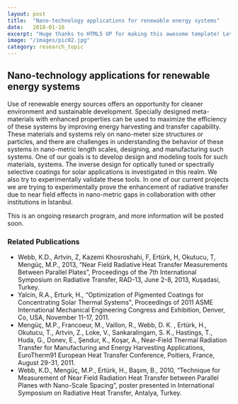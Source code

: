 ```yaml
---
layout: post
title:  "Nano-technology applications for renewable energy systems"
date:   2018-01-16
excerpt: "Huge thanks to HTML5 UP for making this awesome template! Let's see what it can do"
image: "/images/pic02.jpg"
category: research_topic
---
```


## Nano-technology applications for renewable energy systems
Use of renewable energy sources offers an opportunity for cleaner environment and sustainable development.  Specially designed meta-materials with enhanced properties can be used to maximize the efficiency of these systems by improving energy harvesting and transfer capability.  These materials and systems rely on nano-meter size structures or particles, and there are challenges in understanding the behavior of these systems in nano-metric length scales, designing, and manufacturing such systems.  One of our goals is to develop design and modeling tools for such materials, systems.  The inverse design for optically tuned or spectrally selective coatings for solar applications is investigated in this realm.  We also try to experimentally validate these tools.  In one of our current projects we are trying to experimentally prove the enhancement of radiative transfer due to near field effects in nano-metric gaps in collaboration with other institutions in İstanbul. 

This is an ongoing research program, and more information will be posted soon.

### Related Publications
- Webb, K.D., Artvin, Z, Kazemi Khosroshahi, F, Ertürk, H, Okutucu, T, Mengüç, M.P., 2013, “Near Field Radiative Heat Transfer Measurements Between Parallel Plates”, Proceedings of the 7th International Symposium on Radiative Transfer, RAD-13, June 2-8, 2013, Kuşadasi, Turkey.
- Yalcin, R.A., Erturk, H., “Optimization of Pigmented Coatings for Concentrating Solar Thermal Systems", Proceedings of 2011 ASME International Mechanical Engineering Congress and Exhibition, Denver, Co, USA, November 11-17, 2011.
- Mengüç, M.P., Francoeur, M., Vaillon, R., Webb, D. K. , Ertürk, H., Okutucu, T., Artvin, Z., Loke, V., Sankaralingam, S. K., Hastings, T., Huda, G., Donev, E., Şendur, K., Koşar, A., Near-Field Thermal Radiation Transfer for Manufacturing and Energy Harvesting Applications, EuroTherm91 European Heat Transfer Conference, Poitiers, France, August 29-31, 2011.
- Webb, K.D., Mengüç, M.P., Ertürk, H., Başım, B., 2010, “Technique for Measurement of Near Field Radiation Heat Transfer between Parallel Planes with Nano-Scale Spacing”, poster presented in International Symposium on Radiative Heat Transfer, Antalya, Turkey.
